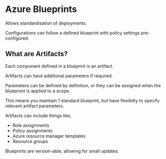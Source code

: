 
# Azure Blueprints

Allows standardisation of deployments.

Configurations can follow a defined blueprint with policy settings pre-configured.

## What are Artifacts?

Each component defined in a blueprint is an artifact.

Artifacts can have additional parameters if required.

Parameters can be defined by definition, or they can be assigned when the bluepront is applied to a
scope.

This means you maintain 1 standard blueprint, but have flexiblity to specify relevant artifact
parameters.

Artifacts can include things like,
- Role assignments
- Policy assignments
- Azure resource manager templates
- Resource groups

Blueprints are version-able, allowing for small updates.

